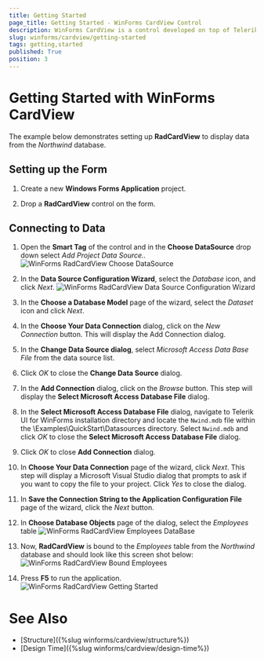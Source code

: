 ```yaml
---
title: Getting Started
page_title: Getting Started - WinForms CardView Control
description: WinForms CardView is a control developed on top of Telerik Presentation Framework which provides a way for displaying and editing text data as well as performing layout modifications
slug: winforms/cardview/getting-started
tags: getting,started
published: True
position: 3
---
```


# Getting Started with WinForms CardView

The example below demonstrates setting up __RadCardView__ to display data from the *Northwind* database.

## Setting up the Form 

1. Create a new __Windows Forms Application__ project.
            
1. Drop a __RadCardView__ control on the form.
            

## Connecting to Data

1. Open the __Smart Tag__ of the control and in the __Choose DataSource__ drop down select *Add Project Data Source..*
![WinForms RadCardView Choose DataSource](images/radcardview-getting-started001.png)

1. In the __Data Source Configuration Wizard__, select the *Database* icon, and click *Next*.
![WinForms RadCardView Data Source Configuration Wizard](images/radcardview-getting-started002.png)

1. In the __Choose a Database Model__ page of the wizard, select the *Dataset* icon and click *Next*.
            
1. In the __Choose Your Data Connection__ dialog, click on the *New Connection* button. This will display the Add Connection dialog.

1. In the __Change Data Source dialog__, select *Microsoft Access Data Base File* from the data source list.

1. Click *OK* to close the __Change Data Source__ dialog.

1. In the __Add Connection__ dialog, click on the *Browse* button. This step will display the __Select Microsoft Access Database File__ dialog.

1. In the __Select Microsoft Access Database File__ dialog, navigate to Telerik UI for WinForms installation directory and locate the `Nwind.mdb` file within the \Examples\QuickStart\Datasources directory. Select `Nwind.mdb` and click *OK* to close the __Select Microsoft Access Database File__ dialog.

1. Click *OK* to close __Add Connection__ dialog.

1. In __Choose Your Data Connection__ page of the wizard, click *Next*. This step will display a Microsoft Visual Studio dialog that prompts to ask if you want to copy the file to your project. Click *Yes* to close the dialog.   

1. In __Save the Connection String to the Application Configuration File__ page of the wizard, click the *Next* button. 

1. In __Choose Database Objects__ page of the dialog, select the *Employees* table
![WinForms RadCardView Employees DataBase](images/radcardview-getting-started003.png)

1. Now, __RadCardView__ is bound to the *Employees* table from the *Northwind* database and should look like this screen shot below: 
![WinForms RadCardView Bound Employees](images/radcardview-getting-started004.png)

1. Press __F5__ to run the application.
![WinForms RadCardView Getting Started](images/radcardview-getting-started005.gif)
            
# See Also

* [Structure]({%slug winforms/cardview/structure%})
* [Design Time]({%slug winforms/cardview/design-time%})
